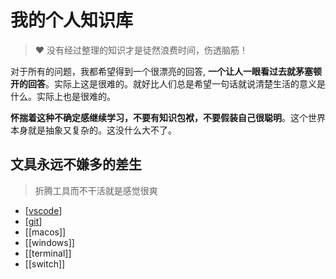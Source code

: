 # 我的个人知识库

> ❤️ 没有经过整理的知识才是徒然浪费时间，伤透脑筋！

对于所有的问题，我都希望得到一个很漂亮的回答, **一个让人一眼看过去就茅塞顿开的回答**。实际上这是很难的。就好比人们总是希望一句话就说清楚生活的意义是什么。实际上也是很难的。

**怀揣着这种不确定感继续学习，不要有知识包袱，不要假装自己很聪明**。这个世界本身就是抽象又复杂的。这没什么大不了。

## 文具永远不嫌多的差生

> 折腾工具而不干活就是感觉很爽

- [[vscode]]
- [[git]]
- [[macos]]
- [[windows]]
- [[terminal]]
- [[switch]]

[//begin]: # "Autogenerated link references for markdown compatibility"
[vscode]: notes/vscode.md "VSCode 因为插件丰富、功能强大被大家喜欢，真是令人烦恼啊？"
[怕遗忘 Git 的我，把相关知识点都记录下来就对了。]: <notes/怕遗忘 Git 的我，把相关知识点都记录下来就对了。.md> "怕遗忘 Git 的我，把相关知识点都记录下来就对了。"
[git]: git/git.md "怕遗忘 Git 的我，把相关知识点都记录下来就对了"
[呼呼…Windows 酱…抱歉了呢…我可能回不去了……能够出生，并与你相遇，真是太好了]: <notes/呼呼…Windows 酱…抱歉了呢…我可能回不去了……能够出生，并与你相遇，真是太好了.md> "呼呼…Windows 酱…抱歉了呢…我可能回不去了……能够出生，并与你相遇，真是太好了"
[只用命令行就能覆盖所有操作而且能提升工作效率的使用技巧你喜欢吗]: notes/只用命令行就能覆盖所有操作而且能提升工作效率的使用技巧你喜欢吗.md "只用命令行就能覆盖所有操作而且能提升工作效率的使用技巧你喜欢吗"
[//end]: # "Autogenerated link references"
